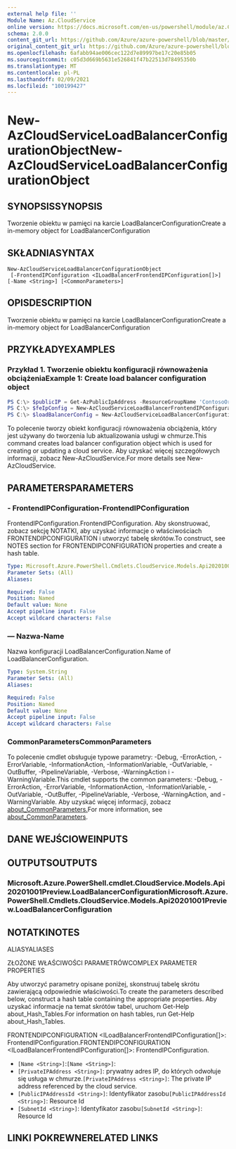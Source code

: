 ```yaml
---
external help file: ''
Module Name: Az.CloudService
online version: https://docs.microsoft.com/en-us/powershell/module/az.CloudService/new-AzCloudServiceLoadBalancerConfigurationObject
schema: 2.0.0
content_git_url: https://github.com/Azure/azure-powershell/blob/master/src/CloudService/help/New-AzCloudServiceLoadBalancerConfigurationObject.md
original_content_git_url: https://github.com/Azure/azure-powershell/blob/master/src/CloudService/help/New-AzCloudServiceLoadBalancerConfigurationObject.md
ms.openlocfilehash: 6afabb94ae006cec122d7e89997be17c20e85b05
ms.sourcegitcommit: c05d3d669b5631e526841f47b22513d78495350b
ms.translationtype: MT
ms.contentlocale: pl-PL
ms.lasthandoff: 02/09/2021
ms.locfileid: "100199427"
---
```

# <span data-ttu-id="fd9d5-101">New-AzCloudServiceLoadBalancerConfigurationObject</span><span class="sxs-lookup"><span data-stu-id="fd9d5-101">New-AzCloudServiceLoadBalancerConfigurationObject</span></span>

## <span data-ttu-id="fd9d5-102">SYNOPSIS</span><span class="sxs-lookup"><span data-stu-id="fd9d5-102">SYNOPSIS</span></span>
<span data-ttu-id="fd9d5-103">Tworzenie obiektu w pamięci na karcie LoadBalancerConfiguration</span><span class="sxs-lookup"><span data-stu-id="fd9d5-103">Create a in-memory object for LoadBalancerConfiguration</span></span>

## <span data-ttu-id="fd9d5-104">SKŁADNIA</span><span class="sxs-lookup"><span data-stu-id="fd9d5-104">SYNTAX</span></span>

```
New-AzCloudServiceLoadBalancerConfigurationObject
 [-FrontendIPConfiguration <ILoadBalancerFrontendIPConfiguration[]>] [-Name <String>] [<CommonParameters>]
```

## <span data-ttu-id="fd9d5-105">OPIS</span><span class="sxs-lookup"><span data-stu-id="fd9d5-105">DESCRIPTION</span></span>
<span data-ttu-id="fd9d5-106">Tworzenie obiektu w pamięci na karcie LoadBalancerConfiguration</span><span class="sxs-lookup"><span data-stu-id="fd9d5-106">Create a in-memory object for LoadBalancerConfiguration</span></span>

## <span data-ttu-id="fd9d5-107">PRZYKŁADY</span><span class="sxs-lookup"><span data-stu-id="fd9d5-107">EXAMPLES</span></span>

### <span data-ttu-id="fd9d5-108">Przykład 1. Tworzenie obiektu konfiguracji równoważenia obciążenia</span><span class="sxs-lookup"><span data-stu-id="fd9d5-108">Example 1: Create load balancer configuration object</span></span>
```powershell
PS C:\> $publicIP = Get-AzPublicIpAddress -ResourceGroupName 'ContosoOrg' -Name 'ContosoPublicIP'
PS C:\> $feIpConfig = New-AzCloudServiceLoadBalancerFrontendIPConfigurationObject -Name 'ContosoFe' -PublicIPAddressId $publicIP.Id
PS C:\> $loadBalancerConfig = New-AzCloudServiceLoadBalancerConfigurationObject -Name 'ContosoLB' -FrontendIPConfiguration $feIpConfig
```

<span data-ttu-id="fd9d5-109">To polecenie tworzy obiekt konfiguracji równoważenia obciążenia, który jest używany do tworzenia lub aktualizowania usługi w chmurze.</span><span class="sxs-lookup"><span data-stu-id="fd9d5-109">This command creates load balancer configuration object which is used for creating or updating a cloud service.</span></span>
<span data-ttu-id="fd9d5-110">Aby uzyskać więcej szczegółowych informacji, zobacz New-AzCloudService.</span><span class="sxs-lookup"><span data-stu-id="fd9d5-110">For more details see New-AzCloudService.</span></span>

## <span data-ttu-id="fd9d5-111">PARAMETERS</span><span class="sxs-lookup"><span data-stu-id="fd9d5-111">PARAMETERS</span></span>

### <span data-ttu-id="fd9d5-112">- FrontendIPConfiguration</span><span class="sxs-lookup"><span data-stu-id="fd9d5-112">-FrontendIPConfiguration</span></span>
<span data-ttu-id="fd9d5-113">FrontendIPConfiguration.</span><span class="sxs-lookup"><span data-stu-id="fd9d5-113">FrontendIPConfiguration.</span></span>
<span data-ttu-id="fd9d5-114">Aby skonstruować, zobacz sekcję NOTATKI, aby uzyskać informacje o właściwościach FRONTENDIPCONFIGURATION i utworzyć tabelę skrótów.</span><span class="sxs-lookup"><span data-stu-id="fd9d5-114">To construct, see NOTES section for FRONTENDIPCONFIGURATION properties and create a hash table.</span></span>

```yaml
Type: Microsoft.Azure.PowerShell.Cmdlets.CloudService.Models.Api20201001Preview.ILoadBalancerFrontendIPConfiguration[]
Parameter Sets: (All)
Aliases:

Required: False
Position: Named
Default value: None
Accept pipeline input: False
Accept wildcard characters: False
```

### <span data-ttu-id="fd9d5-115">— Nazwa</span><span class="sxs-lookup"><span data-stu-id="fd9d5-115">-Name</span></span>
<span data-ttu-id="fd9d5-116">Nazwa konfiguracji LoadBalancerConfiguration.</span><span class="sxs-lookup"><span data-stu-id="fd9d5-116">Name of LoadBalancerConfiguration.</span></span>

```yaml
Type: System.String
Parameter Sets: (All)
Aliases:

Required: False
Position: Named
Default value: None
Accept pipeline input: False
Accept wildcard characters: False
```

### <span data-ttu-id="fd9d5-117">CommonParameters</span><span class="sxs-lookup"><span data-stu-id="fd9d5-117">CommonParameters</span></span>
<span data-ttu-id="fd9d5-118">To polecenie cmdlet obsługuje typowe parametry: -Debug, -ErrorAction, -ErrorVariable, -InformationAction, -InformationVariable, -OutVariable, -OutBuffer, -PipelineVariable, -Verbose, -WarningAction i -WarningVariable.</span><span class="sxs-lookup"><span data-stu-id="fd9d5-118">This cmdlet supports the common parameters: -Debug, -ErrorAction, -ErrorVariable, -InformationAction, -InformationVariable, -OutVariable, -OutBuffer, -PipelineVariable, -Verbose, -WarningAction, and -WarningVariable.</span></span> <span data-ttu-id="fd9d5-119">Aby uzyskać więcej informacji, zobacz [about_CommonParameters.](http://go.microsoft.com/fwlink/?LinkID=113216)</span><span class="sxs-lookup"><span data-stu-id="fd9d5-119">For more information, see [about_CommonParameters](http://go.microsoft.com/fwlink/?LinkID=113216).</span></span>

## <span data-ttu-id="fd9d5-120">DANE WEJŚCIOWE</span><span class="sxs-lookup"><span data-stu-id="fd9d5-120">INPUTS</span></span>

## <span data-ttu-id="fd9d5-121">OUTPUTS</span><span class="sxs-lookup"><span data-stu-id="fd9d5-121">OUTPUTS</span></span>

### <span data-ttu-id="fd9d5-122">Microsoft.Azure.PowerShell.cmdlet.CloudService.Models.Api20201001Preview.LoadBalancerConfiguration</span><span class="sxs-lookup"><span data-stu-id="fd9d5-122">Microsoft.Azure.PowerShell.Cmdlets.CloudService.Models.Api20201001Preview.LoadBalancerConfiguration</span></span>

## <span data-ttu-id="fd9d5-123">NOTATKI</span><span class="sxs-lookup"><span data-stu-id="fd9d5-123">NOTES</span></span>

<span data-ttu-id="fd9d5-124">ALIASY</span><span class="sxs-lookup"><span data-stu-id="fd9d5-124">ALIASES</span></span>

<span data-ttu-id="fd9d5-125">ZŁOŻONE WŁAŚCIWOŚCI PARAMETRÓW</span><span class="sxs-lookup"><span data-stu-id="fd9d5-125">COMPLEX PARAMETER PROPERTIES</span></span>

<span data-ttu-id="fd9d5-126">Aby utworzyć parametry opisane poniżej, skonstruuj tabelę skrótu zawierającą odpowiednie właściwości.</span><span class="sxs-lookup"><span data-stu-id="fd9d5-126">To create the parameters described below, construct a hash table containing the appropriate properties.</span></span> <span data-ttu-id="fd9d5-127">Aby uzyskać informacje na temat skrótów tabel, uruchom Get-Help about_Hash_Tables.</span><span class="sxs-lookup"><span data-stu-id="fd9d5-127">For information on hash tables, run Get-Help about_Hash_Tables.</span></span>


<span data-ttu-id="fd9d5-128">FRONTENDIPCONFIGURATION <ILoadBalancerFrontendIPConfiguration[]>: FrontendIPConfiguration.</span><span class="sxs-lookup"><span data-stu-id="fd9d5-128">FRONTENDIPCONFIGURATION <ILoadBalancerFrontendIPConfiguration[]>: FrontendIPConfiguration.</span></span>
  - <span data-ttu-id="fd9d5-129">`[Name <String>]`:</span><span class="sxs-lookup"><span data-stu-id="fd9d5-129">`[Name <String>]`:</span></span> 
  - <span data-ttu-id="fd9d5-130">`[PrivateIPAddress <String>]`: prywatny adres IP, do których odwołuje się usługa w chmurze.</span><span class="sxs-lookup"><span data-stu-id="fd9d5-130">`[PrivateIPAddress <String>]`: The private IP address referenced by the cloud service.</span></span>
  - <span data-ttu-id="fd9d5-131">`[PublicIPAddressId <String>]`: Identyfikator zasobu</span><span class="sxs-lookup"><span data-stu-id="fd9d5-131">`[PublicIPAddressId <String>]`: Resource Id</span></span>
  - <span data-ttu-id="fd9d5-132">`[SubnetId <String>]`: Identyfikator zasobu</span><span class="sxs-lookup"><span data-stu-id="fd9d5-132">`[SubnetId <String>]`: Resource Id</span></span>

## <span data-ttu-id="fd9d5-133">LINKI POKREWNE</span><span class="sxs-lookup"><span data-stu-id="fd9d5-133">RELATED LINKS</span></span>

